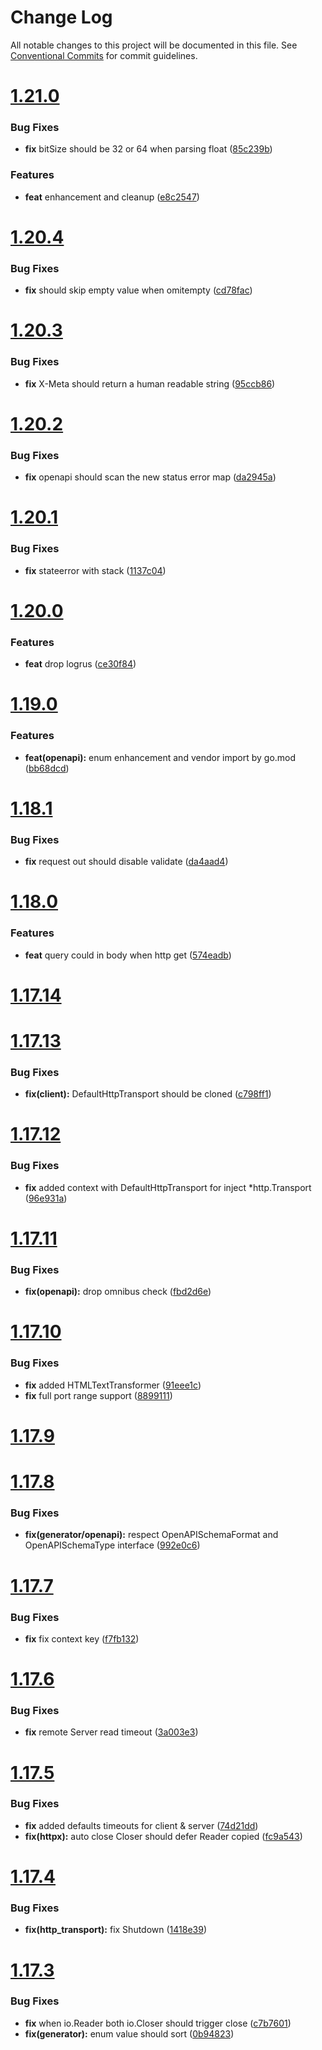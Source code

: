 # Change Log

All notable changes to this project will be documented in this file.
See [Conventional Commits](https://conventionalcommits.org) for commit guidelines.



# [1.21.0](https://github.com/go-courier/httptransport/compare/v1.20.5...v1.21.0)

### Bug Fixes

* **fix** bitSize should be 32 or 64 when parsing float ([85c239b](https://github.com/go-courier/httptransport/commit/85c239b10de187779cc854ff58307ed9fbfeb2e8))


### Features

* **feat** enhancement and cleanup ([e8c2547](https://github.com/go-courier/httptransport/commit/e8c25473568f40296a25c725414ba966a8ebb466))



# [1.20.4](https://github.com/go-courier/httptransport/compare/v1.20.3...v1.20.4)

### Bug Fixes

* **fix** should skip empty value when omitempty ([cd78fac](https://github.com/go-courier/httptransport/commit/cd78fac22aeb3beccf2ab894ea87d360ca69fef7))



# [1.20.3](https://github.com/go-courier/httptransport/compare/v1.20.2...v1.20.3)

### Bug Fixes

* **fix** X-Meta should return a human readable string ([95ccb86](https://github.com/go-courier/httptransport/commit/95ccb86d2f27a1b811f895fc2f0fce9a64dff1dd))



# [1.20.2](https://github.com/go-courier/httptransport/compare/v1.20.1...v1.20.2)

### Bug Fixes

* **fix** openapi should scan the new status error map ([da2945a](https://github.com/go-courier/httptransport/commit/da2945a9dda1589ac7b4496f216aaf72b752b2b7))



# [1.20.1](https://github.com/go-courier/httptransport/compare/v1.20.0...v1.20.1)

### Bug Fixes

* **fix** stateerror with stack ([1137c04](https://github.com/go-courier/httptransport/commit/1137c043f81a0d5bb72f6502dccd9f69d19acc4f))



# [1.20.0](https://github.com/go-courier/httptransport/compare/v1.19.0...v1.20.0)

### Features

* **feat** drop logrus ([ce30f84](https://github.com/go-courier/httptransport/commit/ce30f84f9b6125fc32958e0ad8e20b212b7e270c))



# [1.19.0](https://github.com/go-courier/httptransport/compare/v1.18.1...v1.19.0)

### Features

* **feat(openapi):** enum enhancement and vendor import by go.mod ([bb68dcd](https://github.com/go-courier/httptransport/commit/bb68dcda3056ac5b647a76c601d80b1ab71ed4bf))



# [1.18.1](https://github.com/go-courier/httptransport/compare/v1.18.0...v1.18.1)

### Bug Fixes

* **fix** request out should disable validate ([da4aad4](https://github.com/go-courier/httptransport/commit/da4aad43c636f774e4b5ac59d3221ef963284e68))



# [1.18.0](https://github.com/go-courier/httptransport/compare/v1.17.14...v1.18.0)

### Features

* **feat** query could in body when http get ([574eadb](https://github.com/go-courier/httptransport/commit/574eadb09c6d7c98273211dc073e2fe8ec1c6787))



# [1.17.14](https://github.com/go-courier/httptransport/compare/v1.17.13...v1.17.14)



# [1.17.13](https://github.com/go-courier/httptransport/compare/v1.17.12...v1.17.13)

### Bug Fixes

* **fix(client):** DefaultHttpTransport should be cloned ([c798ff1](https://github.com/go-courier/httptransport/commit/c798ff1f33ab5a1ca26cb3402fca5efb75d5a2dc))



# [1.17.12](https://github.com/go-courier/httptransport/compare/v1.17.11...v1.17.12)

### Bug Fixes

* **fix** added context with DefaultHttpTransport for inject *http.Transport ([96e931a](https://github.com/go-courier/httptransport/commit/96e931a85d6c5620f275670fd29bec4c1c7d5288))



# [1.17.11](https://github.com/go-courier/httptransport/compare/v1.17.10...v1.17.11)

### Bug Fixes

* **fix(openapi):** drop omnibus check ([fbd2d6e](https://github.com/go-courier/httptransport/commit/fbd2d6eabde0b424c4b88f652940575925647c46))



# [1.17.10](https://github.com/go-courier/httptransport/compare/v1.17.9...v1.17.10)

### Bug Fixes

* **fix** added HTMLTextTransformer ([91eee1c](https://github.com/go-courier/httptransport/commit/91eee1ccb2da75b9d6191c38eb9106f5a8d74878))
* **fix** full port range support ([8899111](https://github.com/go-courier/httptransport/commit/8899111a089ca0ebdd2984e9bf0d6994dd9aa21d))



# [1.17.9](https://github.com/go-courier/httptransport/compare/v1.17.8...v1.17.9)



# [1.17.8](https://github.com/go-courier/httptransport/compare/v1.17.7...v1.17.8)

### Bug Fixes

* **fix(generator/openapi):** respect OpenAPISchemaFormat and OpenAPISchemaType interface ([992e0c6](https://github.com/go-courier/httptransport/commit/992e0c6605e34ad9abda95f2729f8479f8655341))



# [1.17.7](https://github.com/go-courier/httptransport/compare/v1.17.6...v1.17.7)

### Bug Fixes

* **fix** fix context key ([f7fb132](https://github.com/go-courier/httptransport/commit/f7fb13268bea9144075bc7f3500366f8e2ef3de2))



# [1.17.6](https://github.com/go-courier/httptransport/compare/v1.17.5...v1.17.6)

### Bug Fixes

* **fix** remote Server read timeout ([3a003e3](https://github.com/go-courier/httptransport/commit/3a003e3781728c97840cbb74e8d9f04a1ca482c7))



# [1.17.5](https://github.com/go-courier/httptransport/compare/v1.17.4...v1.17.5)

### Bug Fixes

* **fix** added defaults timeouts for client & server ([74d21dd](https://github.com/go-courier/httptransport/commit/74d21dd2c0df714a071dee0e0a7831e6b0fe6152))
* **fix(httpx):** auto close Closer should defer Reader copied ([fc9a543](https://github.com/go-courier/httptransport/commit/fc9a5433e0e268dd95693408a34dafdc82ae26c9))



# [1.17.4](https://github.com/go-courier/httptransport/compare/v1.17.3...v1.17.4)

### Bug Fixes

* **fix(http_transport):** fix Shutdown ([1418e39](https://github.com/go-courier/httptransport/commit/1418e3941a88ec3f5905c61503a75d73659bc4fe))



# [1.17.3](https://github.com/go-courier/httptransport/compare/v1.17.2...v1.17.3)

### Bug Fixes

* **fix** when io.Reader both io.Closer should trigger close ([c7b7601](https://github.com/go-courier/httptransport/commit/c7b7601dd9c9eafe6994efa66dc1667f8f2e938a))
* **fix(generator):** enum value should sort ([0b94823](https://github.com/go-courier/httptransport/commit/0b948237b6a3de41753b4a8b6cc0529793888d05))
